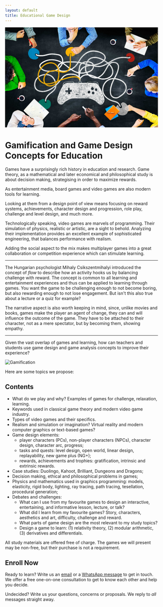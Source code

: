 ```yaml
---
layout: default
title: Educational Game Design
---
```


<!-- Google tag (gtag.js) -->
<script async src="https://www.googletagmanager.com/gtag/js?id=G-2SJLNGNK0T"></script>
<script>
  window.dataLayer = window.dataLayer || [];
  function gtag(){dataLayer.push(arguments);}
  gtag('js', new Date());

  gtag('config', 'G-2SJLNGNK0T');
</script>

![Game Design](assets/gamification.jpg)

# Gamification and Game Design Concepts for Education
Games have a surprisingly rich history in education and research.
Game theory, as a mathematical and later economical and philosophical study
is about decision making, strategising in order to maximize rewards.

As entertainment media, board games and video games are also modern tools
for learning. 

Looking at them from a design point of view means focusing on reward systems,
achievements, character design and progression, role play, challenge and 
level design, and much more.

Technologically speaking, video games are marvels of programming. Their simulation
of physics, realistic or artistic, are a sight to behold. Analyzing their
implementation provides an excellent example of sophisticated engineering,
that balances performance with realism.

Adding the social aspect to the mix makes multiplayer games into a great
collaboration or competition experience which can stimulate learning.

---

The Hungarian psychologist Mihaly Csikszentmihalyi introduced the concept of
*flow* to describe how an activity hooks us by balancing challenge with reward.
The concept is common to all learning and entertainment experiences and thus can
be applied to learning through games. You want the game to be challenging enough
to not become boring, but also rewarding enough to not lose engagement. But isn't
this also true about a lecture or a quiz for example?

The narrative aspect is also worth keeping in mind, since, unlike movies and books,
games make the player an agent of change, they can and will influence the outcome
of the game. They have to be attached to their character, not as a mere spectator,
but by becoming them, showing empathy.

---

Given the vast overlap of games and learning, how can teachers and students use
game design and game analysis concepts to improve their experience?

![Gamification](assets/gamification.avif)

Here are some topics we propose:

## Contents
* What do we play and why? Examples of games for challenge, relaxation, learning.
* Keywords used in classical game theory and modern video game industry.
* Types of video games and their specifics.
* Realism and simulation or imagination? Virtual reality and modern computer graphics or text-based games?
* Game design elements:
  + player characters (PCs), non-player characters (NPCs), character design, character arc, progress;
  + tasks and quests: level design, open world, linear design, replayability, new game plus (NG+);
  + rewards, achievements and trophies: gratification, intrinsic and extrinsic rewards.
* Case studies: Duolingo, Kahoot, Brilliant, Dungeons and Dragons;
* Decision making, ethical and philosophical problems in games;
* Physics and mathematics used in graphics programming: models, elasticity, rigid body, lighting, ray tracing, path tracing, tesellation, procedural generation;
* Debates and challenges:
  + What can I use from my favourite games to design an interactive, entertaining, and informative lesson, lecture, or talk?
  + What did I learn from my favourite games? Story, characters, aesthetics and art, difficulty, challenge and reward.
  + What parts of game design are the most relevant to my study topics?
  + Design a game to learn: (1) relativity theory, (2) modular arithmetic, (3) derivatives and differentials.

All study materials are offered free of charge. The games we will present may be non-free, but their purchase is not a requirement.

## Enroll Now
Ready to learn? Write us an [email](mailto:adrianmanea@poligon-edu.ro) or a [WhatsApp message](https://wa.me/40750408128) to get in touch.
We offer a free one-on-one consultation to get to know each other and help you decide.

Undecided? Write us your questions, concerns or proposals. We reply to *all* messages straight away.